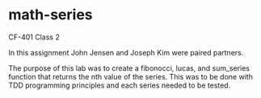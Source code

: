 # math-series
CF-401 Class 2

In this assignment John Jensen and Joseph Kim were paired partners. 

The purpose of this lab was to create a fibonocci, lucas, and sum_series function that returns the nth value of the series. This was to be done with TDD programming principles and each series needed to be tested.
